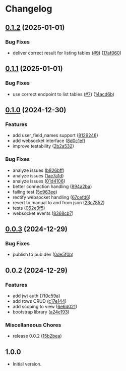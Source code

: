 # Changelog

## [0.1.2](https://github.com/cedricziel/baserow-dart/compare/v0.1.1...v0.1.2) (2025-01-01)


### Bug Fixes

* deliver correct result for listing tables ([#9](https://github.com/cedricziel/baserow-dart/issues/9)) ([17af060](https://github.com/cedricziel/baserow-dart/commit/17af060c979fe7235b881b76f2084411b00d7ab7))

## [0.1.1](https://github.com/cedricziel/baserow-dart/compare/v0.1.0...v0.1.1) (2025-01-01)


### Bug Fixes

* use correct endpoint to list tables ([#7](https://github.com/cedricziel/baserow-dart/issues/7)) ([14acd6b](https://github.com/cedricziel/baserow-dart/commit/14acd6b98afb99d1f4d8e8bdf3db186903d2e794))

## [0.1.0](https://github.com/cedricziel/baserow-dart/compare/v0.0.3...v0.1.0) (2024-12-30)


### Features

* add user_field_names support ([8129248](https://github.com/cedricziel/baserow-dart/commit/8129248a59b77b6d0645a36847ab2f79e3364a5c))
* add websocket interface ([8d0c1ef](https://github.com/cedricziel/baserow-dart/commit/8d0c1ef5f615bc44e826d3d715edc1c0b9392aa2))
* improve testability ([2b2a532](https://github.com/cedricziel/baserow-dart/commit/2b2a5325b826df7291da5a0b4625a7c5aa906fa2))


### Bug Fixes

* analyze issues ([b826bff](https://github.com/cedricziel/baserow-dart/commit/b826bffe7fbc0915a3a92a8e2ec23666cb81c5ad))
* analyze issues ([1ae7a1d](https://github.com/cedricziel/baserow-dart/commit/1ae7a1dc7eea11b41510d311ebd1802c6f22ca08))
* analyze issues ([01d4106](https://github.com/cedricziel/baserow-dart/commit/01d4106fdb9361ad7158b8aa85d22ca185670dc4))
* better connection handling ([894a2ba](https://github.com/cedricziel/baserow-dart/commit/894a2ba57470d3c5f300f0688b9800be4c6b6751))
* failing test ([5c963ee](https://github.com/cedricziel/baserow-dart/commit/5c963ee8d5698a8269167d6a5c617d9128a2eb9c))
* rectify websocket handling ([67cefd6](https://github.com/cedricziel/baserow-dart/commit/67cefd65f033861320146aec11c51cfbac74136c))
* revert to manual to and from json ([23c7852](https://github.com/cedricziel/baserow-dart/commit/23c78527d0805b8660ed0cf6630149add18b3d66))
* tests ([062e3f5](https://github.com/cedricziel/baserow-dart/commit/062e3f57f0eafdb90b93659a7392d1b5a7b6561c))
* websocket events ([8368cb7](https://github.com/cedricziel/baserow-dart/commit/8368cb749de8adaecf31604678b21709e27c15a1))

## [0.0.3](https://github.com/cedricziel/baserow-dart/compare/v0.0.2...v0.0.3) (2024-12-29)


### Bug Fixes

* publish to pub.dev ([0de5f0b](https://github.com/cedricziel/baserow-dart/commit/0de5f0bd114fa40d7b384d6c8bbec31955e928ab))

## 0.0.2 (2024-12-29)


### Features

* add jwt auth ([7f0c59a](https://github.com/cedricziel/baserow-dart/commit/7f0c59ae37e3127f4791dfd41a35aa718e5e21fe))
* add rows CRUD ([c17e144](https://github.com/cedricziel/baserow-dart/commit/c17e1449e295d4ee924250a157794d0169c14a80))
* add scoping to view ([6e6d021](https://github.com/cedricziel/baserow-dart/commit/6e6d021dedeee63cdbea372066ca123a28eccbfd))
* bootstrap library ([a24e193](https://github.com/cedricziel/baserow-dart/commit/a24e1931eb7ed892e5c9cac03664c299728d1bdc))


### Miscellaneous Chores

* release 0.0.2 ([15b2bea](https://github.com/cedricziel/baserow-dart/commit/15b2bea218d8e377021fa60c7a41251d528df48c))

## 1.0.0

- Initial version.

